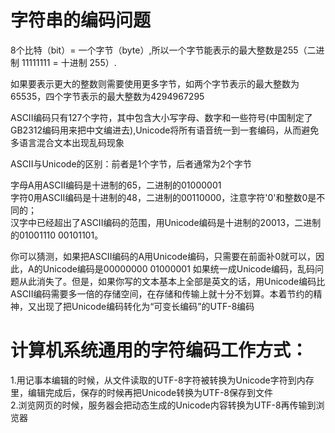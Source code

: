 # 字符串的编码问题
8个比特（bit）= 一个字节（byte）,所以一个字节能表示的最大整数是255（二进制 11111111 = 十进制 255）.

如果要表示更大的整数则需要使用更多字节，如两个字节表示的最大整数为65535，四个字节表示的最大整数为4294967295  

ASCII编码只有127个字符，其中包含大小写字母、数字和一些符号(中国制定了GB2312编码用来把中文编进去),Unicode将所有语音统一到一套编码，从而避免多语言混合文本出现乱码现象  

ASCII与Unicode的区别：前者是1个字节，后者通常为2个字节  

字母A用ASCII编码是十进制的65，二进制的01000001  
字符0用ASCII编码是十进制的48，二进制的00110000，注意字符'0'和整数0是不同的；  
汉字中已经超出了ASCII编码的范围，用Unicode编码是十进制的20013，二进制的01001110 00101101。 

你可以猜测，如果把ASCII编码的A用Unicode编码，只需要在前面补0就可以，因此，A的Unicode编码是00000000 01000001 如果统一成Unicode编码，乱码问题从此消失了。但是，如果你写的文本基本上全部是英文的话，用Unicode编码比ASCII编码需要多一倍的存储空间，在存储和传输上就十分不划算。本着节约的精神，又出现了把Unicode编码转化为“可变长编码”的UTF-8编码  

# 计算机系统通用的字符编码工作方式：
1.用记事本编辑的时候，从文件读取的UTF-8字符被转换为Unicode字符到内存里，编辑完成后，保存的时候再把Unicode转换为UTF-8保存到文件  
2.浏览网页的时候，服务器会把动态生成的Unicode内容转换为UTF-8再传输到浏览器  
